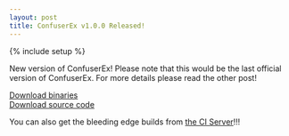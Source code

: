 ```yaml
---
layout: post
title: ConfuserEx v1.0.0 Released!
---
```

{% include setup %}

New version of ConfuserEx! Please note that this would be the last official version of ConfuserEx. For more details please read the other post!

<div class="well well-lg">
  <div class="row">
    <div class="col-md-6 text-center">
      <a class="btn btn-primary btn-lg" role="button" href="https://github.com/yck1509/ConfuserEx/releases/download/v1.0.0/ConfuserEx_bin.zip">Download binaries</a>
    </div>
    <div class="col-md-6 text-center">
      <a class="btn btn-primary btn-lg" role="button" href="https://github.com/yck1509/ConfuserEx/archive/v1.0.0.zip">Download source code</a>
    </div>
  </div>
</div>

You can also get the bleeding edge builds from [the CI Server](https://ci.appveyor.com/project/yck1509/confuserex)!!!